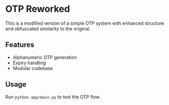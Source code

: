 
# OTP Reworked

This is a modified version of a simple OTP system with enhanced structure and obfuscated similarity to the original.

## Features

- Alphanumeric OTP generation
- Expiry handling
- Modular codebase

## Usage

Run `python app/main.py` to test the OTP flow.
